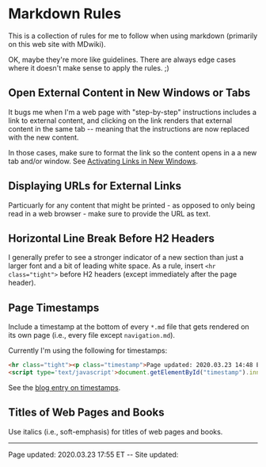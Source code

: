 # Markdown Rules

This is a collection of rules for me to follow when using markdown (primarily on this web site with MDwiki).

OK, maybe they're more like guidelines. There are always edge cases where it doesn't make sense to apply the rules. ;)

## Open External Content in New Windows or Tabs

It bugs me when I'm a web page with "step-by-step" instructions includes a link to external content, and clicking on the link renders that external content in the same tab -- meaning that the instructions are now replaced with the new content.

In those cases, make sure to format the link so the content opens in a a new tab and/or window.  See [Activating Links in New Windows]( /pages/tech_editing/markdown_notes.md#Activating_Links_in_New_Windows).

## Displaying URLs for External Links

Particuarly for any content that might be printed - as opposed to only being read in a web browser - make sure to provide the URL as text.

## Horizontal Line Break Before H2 Headers

I generally prefer to see a stronger indicator of a new section than just a larger font and a bit of leading white space.  As a rule, insert `<hr class="tight">` before H2 headers (except immediately after the page header).

## Page Timestamps

Include a timestamp at the bottom of every `*.md` file  that gets rendered on its own page (i.e., every file except `navigation.md`).

Currently I'm using the following for timestamps:

```HTML
<hr class="tight"><p class="timestamp">Page updated: 2020.03.23 14:48 ET -- Site updated: <span id="timestamp"></span></p>
<script type='text/javascript'>document.getElementById("timestamp").innerHTML = Date(document.lastModified);</script>
```

See the [blog entry on timestamps](/pages/blog.md#MDwiki_and_File_Timestamps).

## Titles of Web Pages and Books

Use italics (i.e., soft-emphasis) for titles of web pages and books.

<hr class="tight"><p class="timestamp">Page updated: 2020.03.23 17:55 ET -- Site updated: <span id="timestamp"></span></p>
<script type='text/javascript'>document.getElementById("timestamp").innerHTML = Date(document.lastModified);</script>
